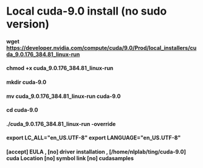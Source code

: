 # Local cuda-9.0 install (no sudo version)
#### wget https://developer.nvidia.com/compute/cuda/9.0/Prod/local_installers/cuda_9.0.176_384.81_linux-run
#### chmod +x cuda_9.0.176_384.81_linux-run
#### mkdir cuda-9.0
#### mv cuda_9.0.176_384.81_linux-run cuda-9.0
#### cd cuda-9.0
#### ./cuda_9.0.176_384.81_linux-run -override
#### export LC_ALL="en_US.UTF-8" export LANGUAGE="en_US.UTF-8"
#### [accept] EULA , [no] driver installation , [/home/nlplab/ting/cuda-9.0] cuda Location [no] symbol link [no] cudasamples

